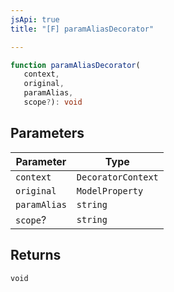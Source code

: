 ```yaml
---
jsApi: true
title: "[F] paramAliasDecorator"

---
```

```ts
function paramAliasDecorator(
   context, 
   original, 
   paramAlias, 
   scope?): void
```

## Parameters

| Parameter | Type |
| ------ | ------ |
| `context` | `DecoratorContext` |
| `original` | `ModelProperty` |
| `paramAlias` | `string` |
| `scope`? | `string` |

## Returns

`void`
